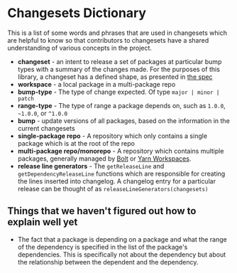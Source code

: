 # Changesets Dictionary

This is a list of some words and phrases that are used in changesets which are helpful to know so that contributors to changesets have a shared understanding of various concepts in the project.

- **changeset** - an intent to release a set of packages at particular bump types with a summary of the changes made. For the purposes of this library, a changeset has a defined shape, as presented in [the spec](./spec.md)
- **workspace** - a local package in a multi-package repo
- **bump-type** - The type of change expected. Of type `major | minor | patch`
- **range-type** - The type of range a package depends on, such as `1.0.0`, `~1.0.0`, or `^1.0.0`
- **bump** - update versions of all packages, based on the information in the current changesets
- **single-package repo** - A repository which only contains a single package which is at the root of the repo
- **multi-package repo/monorepo** - A repository which contains multiple packages, generally managed by [Bolt](https://github.com/boltpkg/bolt) or [Yarn Workspaces](https://yarnpkg.com/lang/en/docs/workspaces/).
- **release line generators** - The `getReleaseLine` and `getDependencyReleaseLine` functions which are responsible for creating the lines inserted into changelog. A changelog entry for a particular release can be thought of as `releaseLineGenerators(changesets)`

## Things that we haven't figured out how to explain well yet

- The fact that a package is depending on a package and what the range of the dependency is specified in the list of the package's dependencies. This is specifically not about the dependency but about the relationship between the dependent and the dependency.
